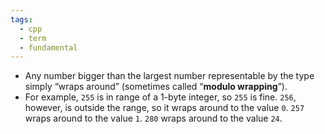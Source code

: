 ```yaml
---
tags:
  - cpp
  - term
  - fundamental
---
```


- Any number bigger than the largest number representable by the type simply “wraps around” (sometimes called “**modulo wrapping**”).
- For example, `255` is in range of a 1-byte integer, so `255` is fine. `256`, however, is outside the range, so it wraps around to the value `0`. `257` wraps around to the value `1`. `280` wraps around to the value `24`.